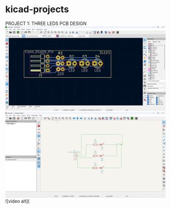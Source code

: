 # kicad-projects

PROJECT 1: THREE LEDS PCB DESIGN 
![image alt](https://github.com/PattanJaveedKhan/kicad-projects/blob/main/Screenshot%202025-08-31%20155253.png)
![image alt](https://github.com/PattanJaveedKhan/kicad-projects/blob/main/Screenshot%202025-08-31%20155921.png)
![video alt](
